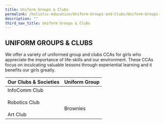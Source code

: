 ```yaml
---
title: Uniform Groups & Clubs
permalink: /holistic-education/Uniform-Groups-and-Clubs/Uniform-Groups-and-Clubs/
description: ""
third_nav_title: Uniform Groups & Clubs
---
```

## UNIFORM GROUPS & CLUBS


We offer a variety of uniformed group and clubs CCAs for girls who appreciate the importance of life-skills and our environment. These CCAs focus on inculcating valuable lessons through experiential learning and it benefits our girls greatly.


| Our Clubs & Societies                | Uniform Group |
|--------------------------------------|---------------|
| InfoComm Club <br><br>Robotics Club <br><br>Art Club |<br><br> Brownies      |

